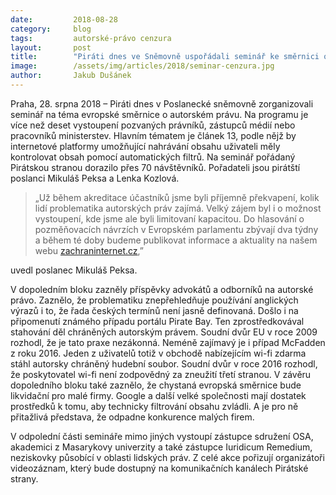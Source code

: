 ```yaml
---
date:         2018-08-28
category:     blog
tags:         autorské-právo cenzura
layout:       post
title:        "Piráti dnes ve Sněmovně uspořádali seminář ke směrnici o autorském právu"
image:        /assets/img/articles/2018/seminar-cenzura.jpg
author:       Jakub Dušánek
---
```


Praha, 28. srpna 2018 – Piráti dnes v Poslanecké sněmovně zorganizovali seminář na téma evropské směrnice o autorském právu. Na programu je více než deset vystoupení pozvaných právníků, zástupců médií nebo pracovníků ministerstev. Hlavním tématem je článek 13, podle nějž by internetové platformy umožňující nahrávání obsahu uživateli měly kontrolovat obsah pomocí automatických filtrů. Na seminář pořádaný Pirátskou stranou dorazilo přes 70 návštěvníků. Pořadateli jsou pirátští poslanci Mikuláš Peksa a Lenka Kozlová.


> „Už během akreditace účastníků jsme byli příjemně překvapení, kolik lidí problematika autorských práv zajímá. Velký zájem byl i o možnost vystoupení, kde jsme ale byli limitovaní kapacitou. Do hlasování o pozměňovacích návrzích v Evropském parlamentu zbývají dva týdny a během té doby budeme publikovat informace a aktuality na našem webu [zachraninternet.cz](https://zachraninternet.cz),” 

uvedl poslanec Mikuláš Peksa.


V dopoledním bloku zazněly příspěvky advokátů a odborníků na autorské právo. Zaznělo, že problematiku znepřehledňuje používání anglických výrazů i to, že řada českých termínů není jasně definovaná. Došlo i na připomenutí známého případu portálu Pirate Bay. Ten zprostředkovával stahování děl chráněných autorským právem. Soudní dvůr EU v roce 2009 rozhodl, že je tato praxe nezákonná. Neméně zajímavý je i případ McFadden z roku 2016. Jeden z uživatelů totiž v obchodě nabízejícím wi-fi zdarma stáhl autorsky chráněný hudební soubor. Soudní dvůr v roce 2016 rozhodl, že poskytovatel wi-fi není zodpovědný za zneužití třetí stranou. V závěru dopoledního bloku také zaznělo, že chystaná evropská směrnice bude likvidační pro malé firmy. Google a další velké společnosti mají dostatek prostředků k tomu, aby technicky filtrování obsahu zvládli. A je pro ně přitažlivá představa, že odpadne konkurence malých firem.

 
V odpolední části semináře mimo jiných vystoupí zástupce sdružení OSA, akademici z Masarykovy univerzity a také zástupce Iuridicum Remedium, neziskovky působící v oblasti lidských práv. Z celé akce pořizují organizátoři videozáznam, který bude dostupný na komunikačních kanálech Pirátské strany.
